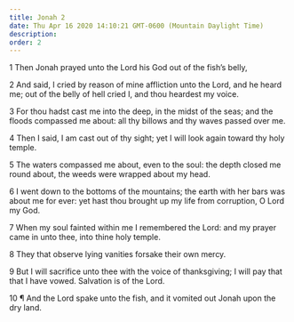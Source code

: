 ```yaml
---
title: Jonah 2
date: Thu Apr 16 2020 14:10:21 GMT-0600 (Mountain Daylight Time)
description: 
order: 2
---
```


<p>1 Then Jonah prayed unto the Lord his God out of the fish&#x2019;s belly,</p>
<p>
  2 And said, I cried by reason of mine affliction unto the Lord, and he heard
  me; out of the belly of hell cried I, and thou heardest my voice.
</p>
<p>
  3 For thou hadst cast me into the deep, in the midst of the seas; and the
  floods compassed me about: all thy billows and thy waves passed over me.
</p>
<p>
  4 Then I said, I am cast out of thy sight; yet I will look again toward thy
  holy temple.
</p>
<p>
  5 The waters compassed me about, even to the soul: the depth closed me round
  about, the weeds were wrapped about my head.
</p>
<p>
  6 I went down to the bottoms of the mountains; the earth with her bars was
  about me for ever: yet hast thou brought up my life from corruption, O Lord my
  God.
</p>
<p>
  7 When my soul fainted within me I remembered the Lord: and my prayer came in
  unto thee, into thine holy temple.
</p>
<p>8 They that observe lying vanities forsake their own mercy.</p>
<p>
  9 But I will sacrifice unto thee with the voice of thanksgiving; I will pay
  that that I have vowed. Salvation is of the Lord.
</p>
<p>
  10 &#xB6; And the Lord spake unto the fish, and it vomited out Jonah upon the
  dry land.
</p>
